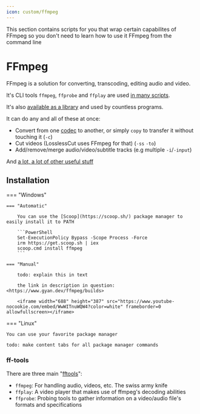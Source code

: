 ```yaml
---
icon: custom/ffmpeg
---
```


This section contains scripts for you that wrap certain capabilites of FFmpeg so you don't need to learn how to use it FFmpeg from the command line

# <!--:custom-ffmpeg:--> FFmpeg

FFmpeg is a solution for converting, transcoding, editing audio and video.

It's CLI tools `ffmpeg`, `ffprobe` and `ffplay` are used [in many scripts](https://github.com/Thqrn/ffmpeg-scripts). 

It's also [available as a library](https://github.com/ffmpeg/ffmpeg) and used by countless programs.

It can do any and all of these at once:

* Convert from one [codec](../codecguide.md) to another, or simply `copy` to transfer it without touching it (`-c`)
* Cut videos (LosslessCut uses FFmpeg for that) (`-ss` `-to`)
* Add/remove/merge audio/video/subtitle tracks (e.g multiple `-i`/`-input`)

And [a lot, a lot of other useful stuff](https://ffmpeg.org/ffmpeg-all.html)

## Installation

=== "Windows"

    === "Automatic"

        You can use the [Scoop](https://scoop.sh/) package manager to easily install it to PATH 

        ```PowerShell
        Set-ExecutionPolicy Bypass -Scope Process -Force
        irm https://get.scoop.sh | iex
        scoop.cmd install ffmpeg
        ```

    === "Manual"

        todo: explain this in text

        the link in description in question: <https://www.gyan.dev/ffmpeg/builds>

        <iframe width="688" height="387" src="https://www.youtube-nocookie.com/embed/WwWITnuWQW4?color=white" frameborder=0 allowfullscreen></iframe>

=== "Linux"

    You can use your favorite package manager

    todo: make content tabs for all package manager commands


### ff-tools

There are three main "[fftools](https://git.ffmpeg.org/gitweb/ffmpeg.git/tree/HEAD:/fftools)":

* `ffmpeg`: For handling audio, videos, etc. The swiss army knife
* `ffplay`: A video player that makes use of ffmpeg's decoding abilities
* `ffprobe`: Probing tools to gather information on a video/audio file's formats and specifications


